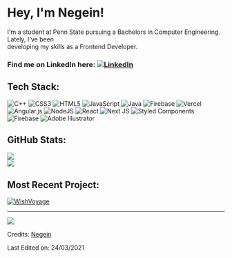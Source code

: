 
# Hey, I'm Negein!
I'm a student at Penn State pursuing a Bachelors in Computer Engineering. Lately, I've been<br>developing my skills as a Frontend Developer.

### Find me on LinkedIn here: [![LinkedIn](https://img.shields.io/badge/LinkedIn-%230077B5.svg?logo=linkedin&logoColor=white)](https://linkedin.com/in/negeinimmen) 

## Tech Stack:
![C++](https://img.shields.io/badge/c++-%2300599C.svg?style=flat&logo=c%2B%2B&logoColor=white) ![CSS3](https://img.shields.io/badge/css3-%231572B6.svg?style=flat&logo=css3&logoColor=white) ![HTML5](https://img.shields.io/badge/html5-%23E34F26.svg?style=flat&logo=html5&logoColor=white) ![JavaScript](https://img.shields.io/badge/javascript-%23323330.svg?style=flat&logo=javascript&logoColor=%23F7DF1E) ![Java](https://img.shields.io/badge/java-%23ED8B00.svg?style=flat&logo=openjdk&logoColor=white) ![Firebase](https://img.shields.io/badge/firebase-%23039BE5.svg?style=flat&logo=firebase) ![Vercel](https://img.shields.io/badge/vercel-%23000000.svg?style=flat&logo=vercel&logoColor=white) ![Angular.js](https://img.shields.io/badge/angular.js-%23E23237.svg?style=flat&logo=angularjs&logoColor=white) ![NodeJS](https://img.shields.io/badge/node.js-6DA55F?style=flat&logo=node.js&logoColor=white) ![React](https://img.shields.io/badge/react-%2320232a.svg?style=flat&logo=react&logoColor=%2361DAFB) ![Next JS](https://img.shields.io/badge/Next-black?style=flat&logo=next.js&logoColor=white) ![Styled Components](https://img.shields.io/badge/styled--components-DB7093?style=flat&logo=styled-components&logoColor=white) ![Firebase](https://img.shields.io/badge/Firebase-039BE5?style=flat&logo=Firebase&logoColor=white) ![Adobe Illustrator](https://img.shields.io/badge/adobe%20illustrator-%23FF9A00.svg?style=flat&logo=adobe%20illustrator&logoColor=white)
## GitHub Stats:
![](https://github-readme-streak-stats.herokuapp.com/?user=EngineerInCollege&theme=darcula&hide_border=true)<br/>
![](https://github-readme-stats.vercel.app/api/top-langs/?username=EngineerInCollege&theme=darcula&hide_border=true&include_all_commits=false&count_private=false&layout=compact)
## Most Recent Project:
[![WishVoyage](https://wish-voyage.vercel.app/)](https://github.com/EngineerInCollege/WishVoyage)


---
[![](https://visitcount.itsvg.in/api?id=EngineerInCollege&icon=0&color=12)](https://visitcount.itsvg.in)

Credits: [Negein](https://github.com/EngineerInCollege)

Last Edited on: 24/03/2021
